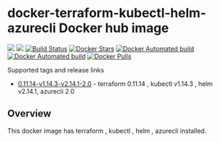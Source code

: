 # docker-terraform-kubectl-helm-azurecli Docker hub image

[![](https://images.microbadger.com/badges/image/subhakarkotta/terraform-kubectl-helm-azurecli.svg)](https://microbadger.com/images/subhakarkotta/terraform-kubectl-helm-azurecli "Get your own image badge on microbadger.com")
[![](https://images.microbadger.com/badges/version/subhakarkotta/terraform-kubectl-helm-azurecli.svg)](https://microbadger.com/images/subhakarkotta/terraform-kubectl-helm-azurecli "Get your own version badge on microbadger.com")
[![Build Status](https://travis-ci.org/subhakarkotta/docker-terraform-kubectl-helm-azurecli.svg?branch=master)](https://travis-ci.org/subhakarkotta/docker-terraform-kubectl-helm-azurecli)
[![Docker Stars](https://img.shields.io/docker/stars/subhakarkotta/terraform-kubectl-helm-azurecli.svg?style=flat)](https://hub.docker.com/r/subhakarkotta/terraform-kubectl-helm-azurecli/)
[![Docker Automated build](https://img.shields.io/docker/cloud/automated/subhakarkotta/terraform-kubectl-helm-azurecli.svg?style=flat)]()
[![Docker Automated build](https://img.shields.io/docker/cloud/build/subhakarkotta/terraform-kubectl-helm-azurecli.svg?style=flat)]()
[![Docker Pulls](https://img.shields.io/docker/pulls/subhakarkotta/terraform-kubectl-helm-azurecli.svg)]()

Supported tags and release links

* [0.11.14-v1.14.3-v2.14.1-2.0](https://github.com/subhakarkotta/docker-terraform-kubectl-helm-azurecli/releases/tag/0.11.14-v1.14.3-v2.14.1-2.0) - terraform 0.11.14 , kubectl v1.14.3 , helm v2.14.1, azurecli 2.0


## Overview

This docker image has terraform , kubectl , helm , azurecli installed.

